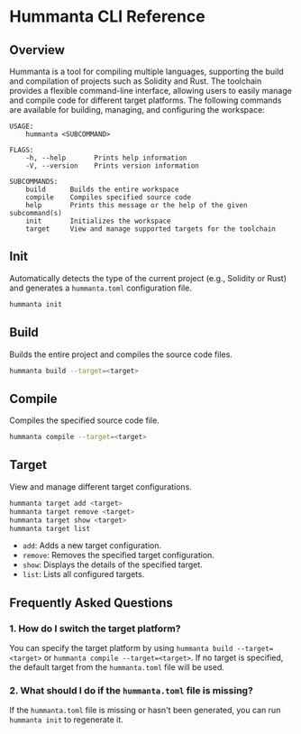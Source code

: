 # Hummanta CLI Reference

## Overview

Hummanta is a tool for compiling multiple languages, supporting the build and compilation of projects such as Solidity and Rust. The toolchain provides a flexible command-line interface, allowing users to easily manage and compile code for different target platforms. The following commands are available for building, managing, and configuring the workspace:

```
USAGE:
    hummanta <SUBCOMMAND>

FLAGS:
    -h, --help       Prints help information
    -V, --version    Prints version information

SUBCOMMANDS:
    build      Builds the entire workspace
    compile    Compiles specified source code
    help       Prints this message or the help of the given subcommand(s)
    init       Initializes the workspace
    target     View and manage supported targets for the toolchain
```

## Init

Automatically detects the type of the current project (e.g., Solidity or Rust) and generates a `hummanta.toml` configuration file.

```bash
hummanta init
```

## Build

Builds the entire project and compiles the source code files.

```bash
hummanta build --target=<target>
```

## Compile

Compiles the specified source code file.

```bash
hummanta compile --target=<target>
```

## Target

View and manage different target configurations.

```bash
hummanta target add <target>
hummanta target remove <target>
hummanta target show <target>
hummanta target list
```

- `add`: Adds a new target configuration.
- `remove`: Removes the specified target configuration.
- `show`: Displays the details of the specified target.
- `list`: Lists all configured targets.

## Frequently Asked Questions

### 1. How do I switch the target platform?

You can specify the target platform by using `hummanta build --target=<target>` or `hummanta compile --target=<target>`. If no target is specified, the default target from the `hummanta.toml` file will be used.

### 2. What should I do if the `hummanta.toml` file is missing?

If the `hummanta.toml` file is missing or hasn't been generated, you can run `hummanta init` to regenerate it.
